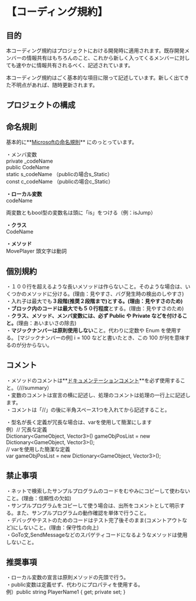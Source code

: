 # 【コーディング規約】
## 目的
本コーディング規約はプロジェクトにおける開発時に適用されます。既存開発メンバーの情報共有はもちろんのこと、これから新しく入ってくるメンバーに対しても速やかに情報共有されるべく、記述されています。

本コーディング規約はごく基本的な項目に限って記述しています。新しく出てきた不明点があれば、随時更新されます。

## プロジェクトの構成

## 命名規則
基本的に**[Microsoftの命名規則](https://learn.microsoft.com/ja-jp/dotnet/csharp/fundamentals/coding-style/identifier-names)**
にのっとっています。

・メンバ変数  
private  _codeName  
public   CodeName  
static   s_codeName  （publicの場合s_Static）  
const    c_codeName  （publicの場合c_Static）  

**・ローカル変数**  
codeName  

両変数ともbool型の変数名は頭に「is」をつける（例：isJump）

**・クラス**  
CodeName  

**・メソッド**    
MovePlayer 頭文字は動詞

## 個別規約
・１００行を超えるような長いメソッドは作らないこと。そのような場合は、いくつかのメソッドに分ける。(理由：見やすさ、バグ発生時の検出のしやすさ)  
・入れ子は最大でも**３段階(推奨２段階まで)**とする。(理由：見やすさのため)  
・ブロック内のコードは最大でも**５０行程度**とする。(理由：見やすさのため)  
・**クラス、メソッド、メンバ変数には、必ず Public や Private などを付けること。**(理由：あいまいさの除去)  
・**マジックナンバーは原則使用しない**こと。代わりに定数や Enum を使用する。
[マジックナンバーの例] i = 100 などと書いたとき、この 100 が何を意味するのが分からない。

## コメント
・メソッドのコメントは**[ドキュメンテーションコメント](https://www.sejuku.net/blog/103080)**を必ず使用すること。（///summary）  
・変数のコメントは宣言の横に記述し、処理のコメントは処理の一行上に記述します。    
・コメントは「//」の後に半角スペース1つを入れてから記述すること。  

・型名が長く定義が冗長な場合は、varを使用して簡潔にします  
例）// 冗長な定義  
Dictionary<GameObject, Vector3>() gameObjPosList = new Dictionary<GameObject, Vector3>();  
// varを使用した簡潔な定義  
var gameObjPosList = new Dictionary<GameObject, Vector3>();  



## 禁止事項
・ネットで検索したサンプルプログラムのコードをむやみにコピーして使わないこと。(理由：信頼性の欠如)  
・サンプルプログラムをコピーして使う場合は、出所をコメントとして明示する。また、サンプルプログラムの動作確認を単体で行うこと。  
・デバッグやテストのためのコードはテスト完了後そのまま(コメントアウトなど)にしないこと。(理由：保守性の向上)    
・GoTo文,SendMessageなどのスパゲティコードになるようなメソッドは使用しないこと。

## 推奨事項
・ローカル変数の宣言は原則メソッドの先頭で行う。   
・public変数は定義せず、代わりにプロパティを使用する。  
例）public string PlayerName1 { get; private set; }  
